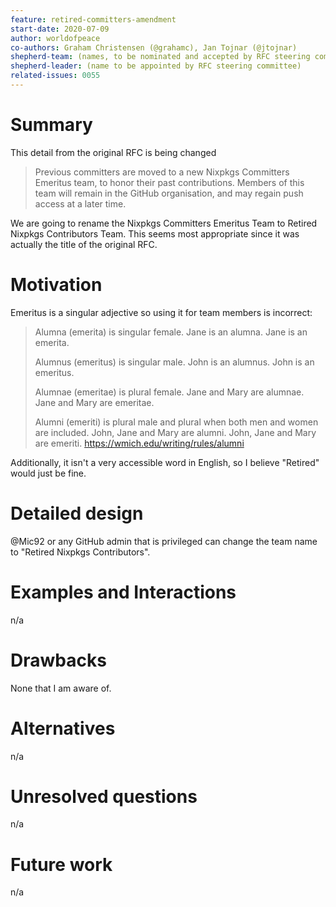 ```yaml
---
feature: retired-committers-amendment
start-date: 2020-07-09
author: worldofpeace
co-authors: Graham Christensen (@grahamc), Jan Tojnar (@jtojnar)
shepherd-team: (names, to be nominated and accepted by RFC steering committee)
shepherd-leader: (name to be appointed by RFC steering committee)
related-issues: 0055
---
```


# Summary
[summary]: #summary

This detail from the original RFC is being changed
> Previous committers are moved to a new Nixpkgs Committers Emeritus team, to honor their past contributions. Members of this team will remain in the GitHub organisation, and may regain push access at a later time.
>

We are going to rename the Nixpkgs Committers Emeritus Team to Retired Nixpkgs Contributors Team. This seems most appropriate since it was actually the title of the original RFC.

# Motivation
[motivation]: #motivation

Emeritus is a singular adjective so using it for team members is incorrect:

> Alumna (emerita) is singular female.
Jane is an alumna. Jane is an emerita.
>
> Alumnus (emeritus) is singular male.
John is an alumnus. John is an emeritus.
>
> Alumnae (emeritae) is plural female.
Jane and Mary are alumnae. Jane and Mary are emeritae.
>
> Alumni (emeriti) is plural male and plural when both men and women are included.
John, Jane and Mary are alumni. John, Jane and Mary are emeriti.
> https://wmich.edu/writing/rules/alumni

Additionally, it isn't a very accessible word in English, so I believe "Retired" would just be fine.

# Detailed design
[design]: #detailed-design

@Mic92 or any GitHub admin that is privileged can change the team name to "Retired Nixpkgs Contributors".

# Examples and Interactions
[examples-and-interactions]: #examples-and-interactions

n/a

# Drawbacks
[drawbacks]: #drawbacks

None that I am aware of.

# Alternatives
[alternatives]: #alternatives

n/a

# Unresolved questions
[unresolved]: #unresolved-questions

n/a

# Future work
[future]: #future-work

n/a
